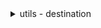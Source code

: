 
<details>

<summary>utils - destination</summary>

</br>

![alt text](../../images/approuter/IMG1.PNG)

</br>
</br>

![alt text](../../images/approuter/IMG2.PNG)

</br>

</details>


